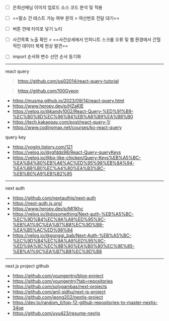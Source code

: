 - [ ] 은희선배님 이미지 업로드 소스 코드 분석 및 적용
- [ ] ==말소 건 테스트 가능 여부 문의 > 여신번호 전달 대기==
- [ ] 버튼 안에 타이포 넣기 노티
- [ ] 사건목록 노출 확인 > ==사건상세에서 인피니트 스크롤 오류 및 웹 환경에서 간헐적인 데이터 복제 현상 발견==
- [ ] import 순서와 변수 선언 순서 동기화


***
react query
> https://github.com/ssi02014/react-query-tutorial

> https://github.com/100Gyeon

- https://musma.github.io/2023/09/14/react-query.html
- https://www.heropy.dev/p/HZaKIE
- https://velog.io/@kandy1002/React-Query-%ED%91%B9-%EC%B0%8D%EC%96%B4%EB%A8%B9%EA%B8%B0
- https://tech.kakaopay.com/post/react-query-1/
- https://www.codingmax.net/courses/ko-react-query

query key
- https://yogjin.tistory.com/121
- https://velog.io/@rgfdds98/React-Query-queryKeys
- https://velog.io/@bo-like-chicken/Query-Keys%EB%A5%BC-%EA%B4%80%EB%A6%AC%ED%95%98%EB%8A%94-%EA%B8%B0%EC%A4%80%EA%B3%BC-%EB%B0%A9%EB%B2%95

***
next auth
- https://github.com/nextauthjs/next-auth
- https://next-auth.js.org/
- https://www.heropy.dev/p/MI1Khc
- https://velog.io/@dosomething/Next-auth-%EB%A5%BC-%EC%9D%B4%EC%9A%A9%ED%95%9C-%EB%A1%9C%EA%B7%B8%EC%9D%B8-%EA%B5%AC%ED%98%84
- https://velog.io/@gonggi_bab/Next-Auth-%EB%A5%BC-%EC%9D%B4%EC%9A%A9%ED%95%9C-%ED%9A%8C%EC%9B%90%EA%B0%80%EC%9E%85-%EB%A1%9C%EA%B7%B8%EC%9D%B8
***
next.js project github
- https://github.com/youngentry/blog-project
- https://github.com/youngentry?tab=repositories
- https://github.com/solygambas/next-projects
- https://github.com/anil-sidhu/next-js-project
- https://github.com/jeong202/nextjs-project
- https://dev.to/random_ti/top-12-github-repositories-to-master-nextjs-34oe
- https://github.com/uyu423/resume-nextjs